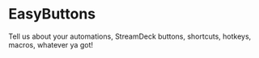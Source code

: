 # EasyButtons
Tell us about your automations, StreamDeck buttons, shortcuts, hotkeys, macros, whatever ya got!
